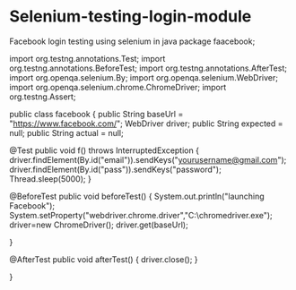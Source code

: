 # Selenium-testing-login-module
Facebook login testing using selenium in java
package faacebook;

import org.testng.annotations.Test;
import org.testng.annotations.BeforeTest;
import org.testng.annotations.AfterTest;
import org.openqa.selenium.By;
import org.openqa.selenium.WebDriver;
import org.openqa.selenium.chrome.ChromeDriver;
import org.testng.Assert;

public class facebook {
	public String baseUrl = "https://www.facebook.com/";
	WebDriver driver;
	public String expected = null;
    public String actual = null;

  @Test
  public void f() throws InterruptedException {
      driver.findElement(By.id("email")).sendKeys("yourusername@gmail.com");
      driver.findElement(By.id("pass")).sendKeys("password");
      Thread.sleep(5000);
  }
  
  @BeforeTest
  public void beforeTest() {
	  System.out.println("launching Facebook");
  	  System.setProperty("webdriver.chrome.driver","C:\\chromedriver.exe");
  	   driver=new ChromeDriver();
  		driver.get(baseUrl);

  }

  @AfterTest
  public void afterTest() {
	  driver.close();
  }

}
